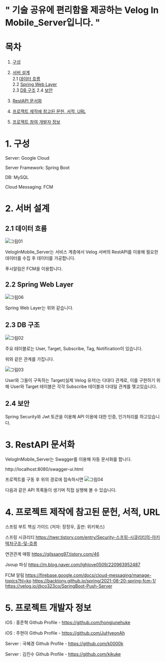 # " 기술 공유에 편리함을 제공하는 Velog In Mobile_Server입니다. "

# 목차
 1. [구성](#1-구성)              
       
 2. [서버 설계](#2-서버-설계)            
       2.1 [데이터 흐름](#21-개발자의-경우설치)                  
       2.2 [Spring Web Layer](#22-Spring-Web-Layer)                   
       2.3 [DB 구조](#23-DB-구조)
       2.4 [보안](#24-보안)

 3. [RestAPI 문서화](#3-RestAPI-문서화)
              
 4. [프로젝트 제작에 참고된 문헌, 서적, URL](#4프로젝트-제작에-참고된-문헌-서적-url)

 5. [프로젝트 참여 개발자 정보](#5-프로젝트-참여-개발자-정보)

# 1. 구성
Server: Google Cloud

Server Framework: Spring Boot

DB: MySQL

Cloud Messaging: FCM

# 2. 서버 설계
## 2.1 데이터 흐름
![그림01](https://user-images.githubusercontent.com/59440722/206168296-56d02a53-798d-42d5-ba10-800b64480063.png)

VelogInMoblie_Server는 서비스 계층에서 Velog 서버의 RestAPI를 이용해 필요한 데이터를 수집 후 데이터를 가공합니다.

푸시알림은 FCM을 이용합니다.

## 2.2 Spring Web Layer
![그림06](https://user-images.githubusercontent.com/59440722/206169633-8310e3ee-d10f-418e-82f5-f58bbc386125.png)

Spring Web Layer는 위와 같습니다.

## 2.3 DB 구조
![그림02](https://user-images.githubusercontent.com/59440722/206168855-d5ec47d6-a8fd-49c9-8798-752c15240447.png)

주요 테이블로는 User, Target, Subscribe, Tag, Notification이 있습니다.

위와 같은 관계를 가집니다.

![그림03](https://user-images.githubusercontent.com/59440722/206168978-ab21f8b3-5665-477b-886a-b7125d425429.png)

User와 그들이 구독하는 Target(실제 Velog 유저)는 다대다 관계로, 이를 구현하기 위해 User와 Target 테이블은 각각 Subscribe 테이블과 다대일 관계를 맺고있습니다.

## 2.4 보안
Spring Security와 Jwt 토큰을 이용해 API 이용에 대한 인증, 인가처리를 하고있습니다.

# 3. RestAPI 문서화
VelogInMobile_Server는 Swagger를 이용해 자동 문서화를 합니다.

http://localhost:8080/swagger-ui.html

프로젝트를 구동 후 위의 경로에 접속하시면
![그림04](https://user-images.githubusercontent.com/59440722/206170823-e8946504-dd76-4bfa-bfe4-dff85ba30e88.png)

다음과 같은 API 목록들이 생기며 직접 실행해 볼 수 있습니다.

# 4. 프로젝트 제작에 참고된 문헌, 서적, URL

스프링 부트 핵심 가이드 (저자: 장정우, 출판: 위키북스)

스프링 시큐리티
https://twer.tistory.com/entry/Security-스프링-시큐리티의-아키텍처구조-및-흐름

연관관계 매핑
https://gilssang97.tistory.com/46

Jsoup 파싱
https://m.blog.naver.com/lghlove0509/220963952487

FCM 알림
https://firebase.google.com/docs/cloud-messaging/manage-topics?hl=ko
https://backtony.github.io/spring/2021-08-20-spring-fcm-1/
https://velog.io/@co323co/SpringBoot-Push-Server

# 5. 프로젝트  개발자 정보

iOS : 홍준혁 Github Profile - https://github.com/hongjunehuke

iOS : 주현아 Github Profile - https://github.com/JuHyeonAh

Server : 국혜경 Github Profile - https://github.com/k0000k 

Server : 김진수 Github Profile - https://github.com/kikuke
